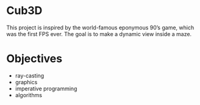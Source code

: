 # Cub3D
This project is inspired by the world-famous eponymous 90’s game, which was the first FPS ever. The goal is to make a dynamic view inside a maze.

# Objectives

- ray-casting
- graphics 
- imperative programming 
- algorithms